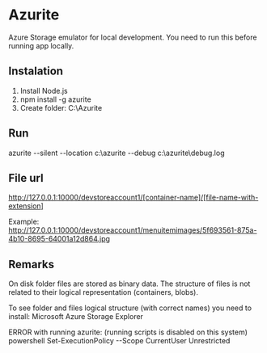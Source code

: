 # Azurite

Azure Storage emulator for local development. You need to run this before running app locally.

## Instalation

1. Install Node.js
2. npm install -g azurite
3. Create folder: C:\Azurite

## Run
azurite --silent --location c:\azurite --debug c:\azurite\debug.log

## File url

http://127.0.0.1:10000/devstoreaccount1/[container-name]/[file-name-with-extension]

Example:
http://127.0.0.1:10000/devstoreaccount1/menuitemimages/5f693561-875a-4b10-8695-64001a12d864.jpg

## Remarks

On disk folder files are stored as binary data. The structure of files is not related to their logical representation (containers, blobs).

To see folder and files logical structure (with correct names) you need to install: Microsoft Azure Storage Explorer

ERROR with running azurite: (running scripts is disabled on this system) \
powershell Set-ExecutionPolicy --Scope CurrentUser Unrestricted
